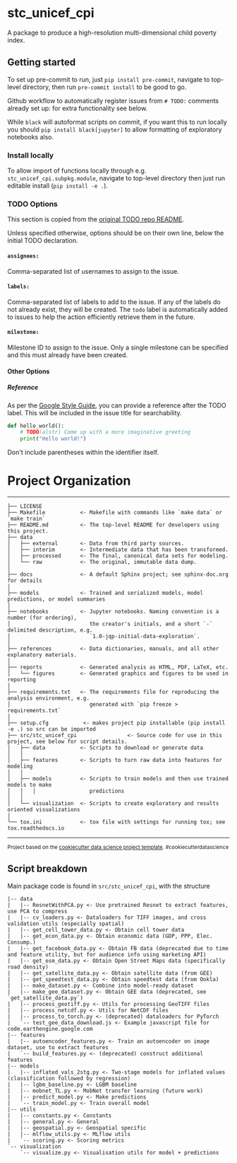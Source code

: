 stc_unicef_cpi
==============================

A package to produce a high-resolution multi-dimensional child poverty index.

## Getting started

To set up pre-commit to run, just `pip install pre-commit`, navigate to top-level directory, then run `pre-commit install` to be good to go.

Github workflow to automatically register issues from `# TODO:` comments already set up: for extra functionality see below.

While `black` will autoformat scripts on commit, if you want this to run locally you should `pip install black[jupyter]` to allow formatting of exploratory notebooks also.

### Install locally

To allow import of functions locally through e.g. `stc_unicef_cpi.subpkg.module`, navigate to top-level directory then just run editable install (`pip install -e .`).

### TODO Options

This section is copied from the [original TODO repo README](https://github.com/alstr/todo-to-issue-action).

Unless specified otherwise, options should be on their own line, below the initial TODO declaration.

#### `assignees:`

Comma-separated list of usernames to assign to the issue.

#### `labels:`

Comma-separated list of labels to add to the issue. If any of the labels do not already exist, they will be created. The `todo` label is automatically added to issues to help the action efficiently retrieve them in the future.

#### `milestone:`

Milestone ID to assign to the issue. Only a single milestone can be specified and this must already have been created.

#### Other Options

##### Reference

As per the [Google Style Guide](https://google.github.io/styleguide/cppguide.html#TODO_Comments), you can provide a reference after the TODO label. This will be included in the issue title for searchability.

```python
def hello_world():
    # TODO(alstr) Come up with a more imaginative greeting
    print("Hello world!")
```

Don't include parentheses within the identifier itself.

# Project Organization
------------

    ├── LICENSE
    ├── Makefile           <- Makefile with commands like `make data` or `make train`
    ├── README.md          <- The top-level README for developers using this project.
    ├── data
    │   ├── external       <- Data from third party sources.
    │   ├── interim        <- Intermediate data that has been transformed.
    │   ├── processed      <- The final, canonical data sets for modeling.
    │   └── raw            <- The original, immutable data dump.
    │
    ├── docs               <- A default Sphinx project; see sphinx-doc.org for details
    │
    ├── models             <- Trained and serialized models, model predictions, or model summaries
    │
    ├── notebooks          <- Jupyter notebooks. Naming convention is a number (for ordering),
    │                         the creator's initials, and a short `-` delimited description, e.g.
    │                         `1.0-jqp-initial-data-exploration`.
    │
    ├── references         <- Data dictionaries, manuals, and all other explanatory materials.
    │
    ├── reports            <- Generated analysis as HTML, PDF, LaTeX, etc.
    │   └── figures        <- Generated graphics and figures to be used in reporting
    │
    ├── requirements.txt   <- The requirements file for reproducing the analysis environment, e.g.
    │                         generated with `pip freeze > requirements.txt`
    │
    ├── setup.cfg           <- makes project pip installable (pip install -e .) so src can be imported
    ├── src/stc_unicef_cpi                <- Source code for use in this project, see below for script details.
    │   ├── data           <- Scripts to download or generate data
    │   │
    │   ├── features       <- Scripts to turn raw data into features for modeling
    │   │
    │   ├── models         <- Scripts to train models and then use trained models to make
    │   │   │                 predictions
    │   │
    │   └── visualization  <- Scripts to create exploratory and results oriented visualizations
    │
    └── tox.ini            <- tox file with settings for running tox; see tox.readthedocs.io


--------

<p><small>Project based on the <a target="_blank" href="https://drivendata.github.io/cookiecutter-data-science/">cookiecutter data science project template</a>. #cookiecutterdatascience</small></p>


## Script breakdown
Main package code is found in `src/stc_unicef_cpi`, with the structure

```
|-- data
|   |-- ResnetWithPCA.py <- Use pretrained Resnet to extract features, use PCA to compress
|   |-- cv_loaders.py <- Dataloaders for TIFF images, and cross validation utils (especially spatial)
|   |-- get_cell_tower_data.py <- Obtain cell tower data
|   |-- get_econ_data.py <- Obtain economic data (GDP, PPP, Elec. Consump.)
|   |-- get_facebook_data.py <- Obtain FB data (deprecated due to time and feature utility, but for audience info using marketing API)
|   |-- get_osm_data.py <- Obtain Open Street Maps data (specifically road density)
|   |-- get_satellite_data.py <- Obtain satellite data (from GEE)
|   |-- get_speedtest_data.py <- Obtain speedtest data (from Ookla)
|   |-- make_dataset.py <- Combine into model-ready dataset
|   |-- make_gee_dataset.py <- Obtain GEE data (deprecated, see `get_satellite_data.py`)
|   |-- process_geotiff.py <- Utils for processing GeoTIFF files
|   |-- process_netcdf.py <- Utils for NetCDF files
|   |-- process_to_torch.py <- (deprecated) dataloaders for PyTorch
|   `-- test_gee_data_download.js <- Example javascript file for code.earthengine.google.com
|-- features
|   |-- autoencoder_features.py <- Train an autoencoder on image dataset, use to extract features
|   `-- build_features.py <- (deprecated) construct additional features
|-- models
|   |-- inflated_vals_2stg.py <- Two-stage models for inflated values (classification followed by regression)
|   |-- lgbm_baseline.py <- LGBM baseline
|   |-- mobnet_TL.py <- MobNet transfer learning (future work)
|   |-- predict_model.py <- Make predictions
|   `-- train_model.py <- Train overall model
|-- utils
|   |-- constants.py <- Constants
|   |-- general.py <- General
|   |-- geospatial.py <- Geospatial specific
|   |-- mlflow_utils.py <- MLflow utils
|   `-- scoring.py <- Scoring metrics
`-- visualization
    `-- visualize.py <- Visualisation utils for model + predictions
```
